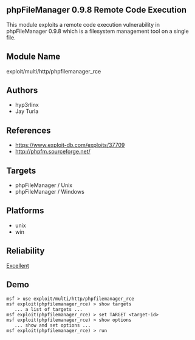 ## phpFileManager 0.9.8 Remote Code Execution

This module exploits a remote code execution vulnerability 
in phpFileManager 0.9.8 which is a filesystem management 
tool on a single file.


## Module Name
exploit/multi/http/phpfilemanager_rce

## Authors
* hyp3rlinx
* Jay Turla


## References
* https://www.exploit-db.com/exploits/37709
* http://phpfm.sourceforge.net/



## Targets
* phpFileManager / Unix
* phpFileManager / Windows


## Platforms
* unix
* win

## Reliability
[Excellent](https://github.com/rapid7/metasploit-framework/wiki/Exploit-Ranking)

## Demo

```
msf > use exploit/multi/http/phpfilemanager_rce
msf exploit(phpfilemanager_rce) > show targets
   ... a list of targets ...
msf exploit(phpfilemanager_rce) > set TARGET <target-id>
msf exploit(phpfilemanager_rce) > show options
   ... show and set options ...
msf exploit(phpfilemanager_rce) > run
```
    
    